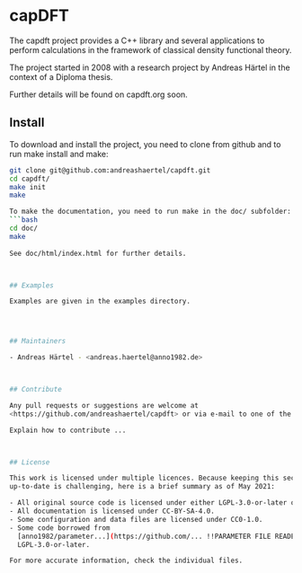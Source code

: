 <!--
SPDX-FileCopyrightText: 2008-2021 Andreas Härtel <http://andreashaertel.anno1982.de/>

SPDX-License-Identifier: CC-BY-SA-4.0
-->

# capDFT

The capdft project provides a C++ library and several applications to perform 
calculations in the framework of classical density functional theory. 

The project started in 2008 with a research project by Andreas Härtel in the context of a Diploma thesis. 

Further details will be found on capdft.org soon. 



## Install

To download and install the project, you need to clone from github and to run make install and make: 
```bash
git clone git@github.com:andreashaertel/capdft.git
cd capdft/
make init
make

To make the documentation, you need to run make in the doc/ subfolder: 
```bash
cd doc/
make
 
See doc/html/index.html for further details. 



## Examples

Examples are given in the examples directory. 




## Maintainers

- Andreas Härtel - <andreas.haertel@anno1982.de>



## Contribute

Any pull requests or suggestions are welcome at 
<https://github.com/andreashaertel/capdft> or via e-mail to one of the maintainers. 

Explain how to contribute ... 



## License

This work is licensed under multiple licences. Because keeping this section 
up-to-date is challenging, here is a brief summary as of May 2021: 

- All original source code is licensed under either LGPL-3.0-or-later or GPL-3.0-or-later. 
- All documentation is licensed under CC-BY-SA-4.0. 
- Some configuration and data files are licensed under CC0-1.0. 
- Some code borrowed from 
  [anno1982/parameter...](https://github.com/... !!PARAMETER FILE READER) is licensed under
  LGPL-3.0-or-later. 

For more accurate information, check the individual files.



